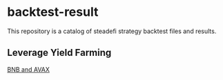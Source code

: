 # backtest-result

This repository is a catalog of steadefi strategy backtest files and results.


## Leverage Yield Farming
[BNB and AVAX](https://www.dropbox.com/s/lautdibopc2ba4p/LYF%20Backtest.xlsm?dl=0)
